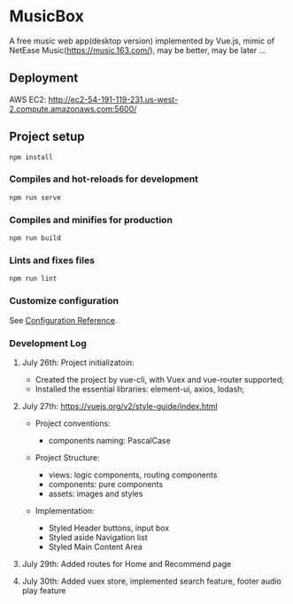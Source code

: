 # MusicBox

A free music web app(desktop version) implemented by Vue.js, mimic of NetEase Music(https://music.163.com/), may be better, may be later ...

## Deployment

AWS EC2: http://ec2-54-191-119-231.us-west-2.compute.amazonaws.com:5600/

## Project setup

```
npm install
```

### Compiles and hot-reloads for development

```
npm run serve
```

### Compiles and minifies for production

```
npm run build
```

### Lints and fixes files

```
npm run lint
```

### Customize configuration

See [Configuration Reference](https://cli.vuejs.org/config/).

### Development Log

1. July 26th: Project initializatoin:

   - Created the project by vue-cli, with Vuex and vue-router supported;
   - Installed the essential libraries: element-ui, axios, lodash;

2. July 27th: https://vuejs.org/v2/style-guide/index.html

   - Project conventions:

     - components naming: PascalCase

   - Project Structure:

     - views: logic components, routing components
     - components: pure components
     - assets: images and styles

   - Implementation:
     - Styled Header buttons, input box
     - Styled aside Navigation list
     - Styled Main Content Area

3. July 29th: Added routes for Home and Recommend page

4. July 30th: Added vuex store, implemented search feature, footer audio play feature

